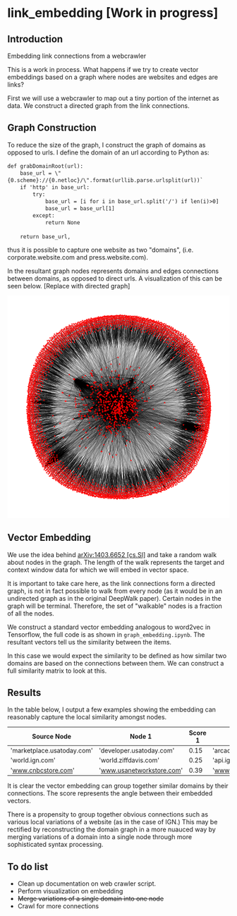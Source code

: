 # link_embedding [Work in progress]

## Introduction
Embedding link connections from a webcrawler

This is a work in process. What happens if we try to create vector embeddings based on a graph where nodes are websites and edges are links?

First we will use a webcrawler to map out a tiny portion of the internet as data. We construct a directed graph from the link connections. 

## Graph Construction
To reduce the size of the graph, I construct the graph of domains as opposed to urls. I define the domain of an url according to Python as: 

```
def grabDomainRoot(url):
    base_url = \"{0.scheme}://{0.netloc}/\".format(urllib.parse.urlsplit(url))`    
    if 'http' in base_url:
        try:
            base_url = [i for i in base_url.split('/') if len(i)>0]
            base_url = base_url[1]
        except:
            return None
    
    return base_url,
```
thus it is possible to capture one website as two "domains", (i.e. corporate.website.com and press.website.com).

In the resultant graph nodes represents domains and edges connections between domains, as opposed to direct urls. A visualization of this can be seen below. [Replace with directed graph]

<p align="center">
<img src="./root_graph_directed_domain_only.png">
</p>

## Vector Embedding

We use the idea behind [arXiv:1403.6652 [cs.SI]](https://arxiv.org/abs/1403.6652) and take a random walk about nodes in the graph. The length of the walk represents the target and context window data for which we will embed in vector space.

It is important to take care here, as the link connections form a directed graph, is not in fact possible to walk from every node (as it would be in an undirected graph as in the original DeepWalk paper). Certain nodes in the graph will be terminal. Therefore, the set of "walkable" nodes is a fraction of all the nodes.

We construct a standard vector embedding analogous to word2vec in Tensorflow, the full code is as shown in `graph_embedding.ipynb`. The resultant vectors tell us the similarity between the items. 

In this case we would expect the similarity to be defined as how similar two domains are based on the connections between them. We can construct a full similarity matrix to look at this. 

## Results

In the table below, I output a few examples showing the embedding can reasonably capture the local similarity amongst nodes.

Source Node| Node 1| Score 1|Node 2 | Score 2|Node 3| Score 3| 
---|--- |---|--- |---|--- |---|
'marketplace.usatoday.com'|'developer.usatoday.com'|0.15|'arcade.usatoday.com'|0.23|'travel.usatoday'|0.35
'world.ign.com'|'world.ziffdavis.com'|0.25|'api.ign.com'|0.67|'africa.ign.com'|0.74
'www.cnbcstore.com'|'www.usanetworkstore.com'|0.39|'www.msnbcstore.com'|0.48|'www.shopbybravo.com'|0.48

It is clear the vector embedding can group together similar domains by their connections. The score represents the angle between their embedded vectors.

There is a propensity to group together obvious connections such as various local variations of a website (as in the case of IGN.) This may be rectified by reconstructing the domain graph in a more nuauced way by merging variations of a domain into a single node through more sophisticated syntax processing.

## To do list

  - Clean up documentation on web crawler script.
  - Perform visualization on embedding
  - <s>Merge variations of a single domain into one node</s>
  - Crawl for more connections


